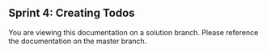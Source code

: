 ## Sprint 4: Creating Todos

You are viewing this documentation on a solution branch. Please reference the documentation on the master branch.